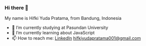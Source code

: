 ### Hi there 👋

My name is Hifki Yuda Pratama, from Bandung, Indonesia

- 🔭 I’m currently studying at Pasundan University
- 🌱 I’m currently learning about JavaScript
- 📫 How to reach me:
      <a href="https://www.linkedin.com/in/hifki-yuda-pratama-37ab0b248/">LinkedIn</a>
      hifkiyudapratama001@gmail.com
